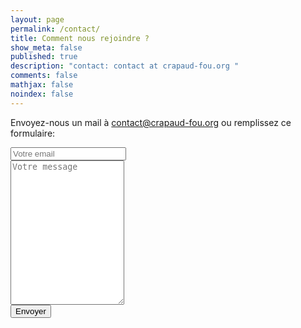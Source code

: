 ```yaml
---
layout: page
permalink: /contact/
title: Comment nous rejoindre ?
show_meta: false
published: true
description: "contact: contact at crapaud-fou.org "
comments: false
mathjax: false
noindex: false
---
```


Envoyez-nous un mail à <a href="mailto:contact@crapaud-fou.org"><i class="fa fa-envelope-o"></i> contact@crapaud-fou.org</a> ou remplissez ce formulaire:


<form method="POST" action="http://formspree.io/contact@crapaud-fou.org" class="contact-form">
<input type="hidden" name="_next" value="{{ site.url }}/merci/" />
<input type="hidden" name="_language" value="fr" />
<input type="hidden" name="_format" value="plain" />
<input type="hidden" name="_subject" value="Contact crapaud-fou.org" />

<div>
  <input type="email" class="contact-box" name="_replyto" placeholder="Votre email">
</div>

<div>
  <textarea class="contact-box" name="message" placeholder="Votre message" rows="15"></textarea>
</div>

  <input type="submit" value="Envoyer" id="contact-button">
</form>

